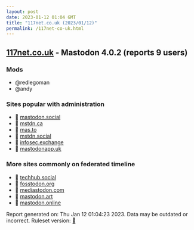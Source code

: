 ```yaml
---
layout: post
date: 2023-01-12 01:04 GMT
title: "117net.co.uk (2023/01/12)"
permalink: /117net-co-uk.html
---
```



## [117net.co.uk](https://117net.co.uk) - Mastodon 4.0.2 (reports 9 users)

### Mods
 * @redlegoman
 * @andy

### Sites popular with administration

* 🐘 [mastodon.social](/mastodon-social.html)
* 🐘 [mstdn.ca](/mstdn-ca.html)
* 🐘 [mas.to](/mas-to.html)
* 🐘 [mstdn.social](/mstdn-social.html)
* 🐘 [infosec.exchange](/infosec-exchange.html)
* 🐘 [mastodonapp.uk](/mastodonapp-uk.html)

### More sites commonly on federated timeline

* 🐘 [techhub.social](/techhub-social.html)
* 🐘 [fosstodon.org](/fosstodon-org.html)
* 🐘 [mediastodon.com](/mediastodon-com.html)
* 🐘 [mastodon.art](/mastodon-art.html)
* 🐘 [mastodon.online](/mastodon-online.html)

Report generated on: Thu Jan 12 01:04:23 2023. Data may be outdated or incorrect.
Ruleset version: [🧁](/version-cupcake)
